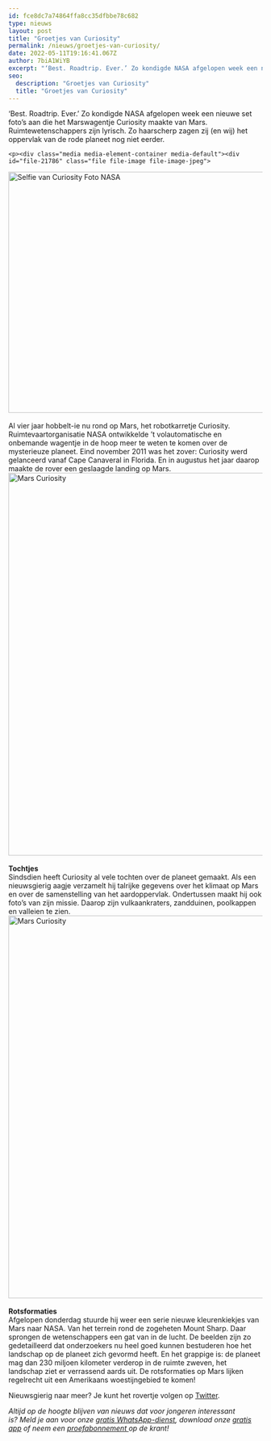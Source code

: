 ```yaml
---
id: fce8dc7a74864ffa8cc35dfbbe78c682
type: nieuws
layout: post
title: "Groetjes van Curiosity"
permalink: /nieuws/groetjes-van-curiosity/
date: 2022-05-11T19:16:41.067Z
author: 7biA1WiYB
excerpt: "‘Best. Roadtrip. Ever.’ Zo kondigde NASA afgelopen week een nieuwe set foto’s aan die het Marswagentje Curiosity maakte van Mars. Ruimtewetenschappers zijn lyrisch. Zo haarscherp zagen zij (en wij) het oppervlak van de rode planeet nog niet eerder.  "
seo:
  description: "Groetjes van Curiosity"
  title: "Groetjes van Curiosity"
---
```

‘Best. Roadtrip. Ever.’ Zo kondigde NASA afgelopen week een nieuwe set foto’s aan die het Marswagentje Curiosity maakte van Mars. Ruimtewetenschappers zijn lyrisch. Zo haarscherp zagen zij (en wij) het oppervlak van de rode planeet nog niet eerder.  

    <p><div class="media media-element-container media-default"><div id="file-21786" class="file file-image file-image-jpeg">

        
  
  <div class="content">
    <img alt="Selfie van Curiosity Foto NASA" title="Selfie van Curiosity Foto NASA" height="478" width="850" class="media-element file-default" src="https://original.sevendays.nl/sites/default/files/ANP-33834022-klein.jpg">  </div>

  
</div>
</div><br>Al vier jaar hobbelt-ie nu rond op Mars, het robotkarretje Curiosity. Ruimtevaartorganisatie NASA ontwikkelde ’t volautomatische en onbemande wagentje in de hoop meer te weten te komen over de mysterieuze planeet. Eind november 2011 was het zover: Curiosity werd gelanceerd vanaf Cape Canaveral in Florida. En in augustus het jaar daarop maakte de rover een geslaagde landing op Mars.<br><div class="media media-element-container media-default"><div id="file-21787" class="file file-image file-image-jpeg">

        
  
  <div class="content">
    <img alt="Mars Curiosity" title="Mars Curiosity Foto NASA" height="759" width="850" class="media-element file-default" src="https://original.sevendays.nl/sites/default/files/pia21045-klein.jpg">  </div>

  
</div>
</div><br><strong>Tochtjes</strong><br>Sindsdien heeft Curiosity al vele tochten over de planeet gemaakt. Als een nieuwsgierig aagje verzamelt hij talrijke gegevens over het klimaat op Mars en over de samenstelling van het aardoppervlak. Ondertussen maakt hij ook foto’s van zijn missie. Daarop zijn vulkaankraters, zandduinen, poolkappen en valleien te zien.<br><div class="media media-element-container media-default"><div id="file-21789" class="file file-image file-image-jpeg">

        
  
  <div class="content">
    <img alt="Mars Curiosity" title="Mars Curiosity Foto NASA" height="759" width="850" class="media-element file-default" src="https://original.sevendays.nl/sites/default/files/pia21042-klein.jpg">  </div>

  
</div>
</div><br><strong>Rotsformaties</strong><br>Afgelopen donderdag stuurde hij weer een serie nieuwe kleurenkiekjes van Mars naar NASA. Van het terrein rond de zogeheten Mount Sharp. Daar sprongen de wetenschappers een gat van in de lucht. De beelden zijn zo gedetailleerd dat onderzoekers nu heel goed kunnen bestuderen hoe het landschap op de planeet zich gevormd heeft. En het grappige is: de planeet mag dan 230 miljoen kilometer verderop in de ruimte zweven, het landschap ziet er verrassend aards uit. De rotsformaties op Mars lijken regelrecht uit een Amerikaans woestijngebied te komen!
<p>Nieuwsgierig naar meer? Je kunt het rovertje volgen op <a href="https://twitter.com/marscuriosity">Twitter</a>.</p>
<p><em>Altijd op de hoogte blijven van nieuws dat voor jongeren interessant is? Meld je aan voor onze <a href="https://original.sevendays.nl/whatsapp">gratis WhatsApp-dienst</a>, download onze <a href="https://original.sevendays.nl/app">gratis app</a> of neem een <a href="https://abonneren.sevendays.nl/abonneren/abonnementen/ae/artikel">proefabonnement </a>op de krant!</em></p>  
